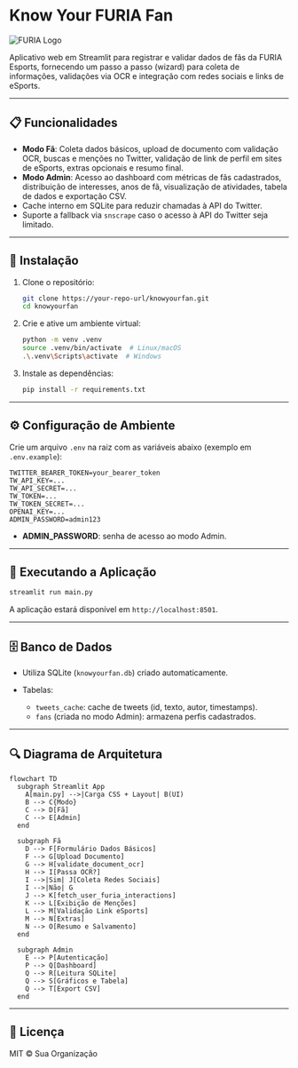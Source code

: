 # Know Your FURIA Fan

![FURIA Logo](https://upload.wikimedia.org/wikipedia/pt/f/f9/Furia_Esports_logo.png?20221021154128)

Aplicativo web em Streamlit para registrar e validar dados de fãs da FURIA Esports, fornecendo um passo a passo (wizard) para coleta de informações, validações via OCR e integração com redes sociais e links de eSports.

---

## 📋 Funcionalidades

* **Modo Fã**: Coleta dados básicos, upload de documento com validação OCR, buscas e menções no Twitter, validação de link de perfil em sites de eSports, extras opcionais e resumo final.
* **Modo Admin**: Acesso ao dashboard com métricas de fãs cadastrados, distribuição de interesses, anos de fã, visualização de atividades, tabela de dados e exportação CSV.
* Cache interno em SQLite para reduzir chamadas à API do Twitter.
* Suporte a fallback via `snscrape` caso o acesso à API do Twitter seja limitado.

---

## 🏁 Instalação

1. Clone o repositório:

   ```bash
   git clone https://your-repo-url/knowyourfan.git
   cd knowyourfan
   ```
2. Crie e ative um ambiente virtual:

   ```bash
   python -m venv .venv
   source .venv/bin/activate  # Linux/macOS
   .\.venv\Scripts\activate  # Windows
   ```
3. Instale as dependências:

   ```bash
   pip install -r requirements.txt
   ```

---

## ⚙️ Configuração de Ambiente

Crie um arquivo `.env` na raiz com as variáveis abaixo (exemplo em `.env.example`):

```dotenv
TWITTER_BEARER_TOKEN=your_bearer_token
TW_API_KEY=...
TW_API_SECRET=...
TW_TOKEN=...
TW_TOKEN_SECRET=...
OPENAI_KEY=...
ADMIN_PASSWORD=admin123
```

* **ADMIN\_PASSWORD**: senha de acesso ao modo Admin.

---

## 🚀 Executando a Aplicação

```bash
streamlit run main.py
```

A aplicação estará disponível em `http://localhost:8501`.

---

## 🗄 Banco de Dados

* Utiliza SQLite (`knowyourfan.db`) criado automaticamente.
* Tabelas:

  * `tweets_cache`: cache de tweets (id, texto, autor, timestamps).
  * `fans` (criada no modo Admin): armazena perfis cadastrados.

---

## 🔍 Diagrama de Arquitetura

```mermaid
flowchart TD
  subgraph Streamlit App
    A[main.py] -->|Carga CSS + Layout| B(UI)
    B --> C{Modo}
    C --> D[Fã]
    C --> E[Admin]
  end

  subgraph Fã
    D --> F[Formulário Dados Básicos]
    F --> G[Upload Documento]
    G --> H[validate_document_ocr]
    H --> I[Passa OCR?]
    I -->|Sim| J[Coleta Redes Sociais]
    I -->|Não| G
    J --> K[fetch_user_furia_interactions]
    K --> L[Exibição de Menções]
    L --> M[Validação Link eSports]
    M --> N[Extras]
    N --> O[Resumo e Salvamento]
  end

  subgraph Admin
    E --> P[Autenticação]
    P --> Q[Dashboard]
    Q --> R[Leitura SQLite]
    Q --> S[Gráficos e Tabela]
    Q --> T[Export CSV]
  end
```

---

## 📜 Licença

MIT © Sua Organização
